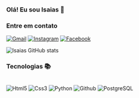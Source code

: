 ### Olá! Eu sou Isaias 💎
### Entre em contato

[![Gmail](https://img.shields.io/badge/Gmail-D14836?style=for-the-badge&logo=gmail&logoColor=white)](mailto:isaiasf003@gmail.com)
[![Instagram](https://img.shields.io/badge/Instagram-E4405F?style=for-the-badge&logo=instagram&logoColor=white)](https://www.instagram.com/isaiasfelipee_/)
[![Facebook](https://img.shields.io/badge/Facebook-1877F2?style=for-the-badge&logo=facebook&logoColor=white)](https://www.facebook.com/profile.php?id=100017731839452)

![Isaias GitHub stats](https://github-readme-stats.vercel.app/api?username=isaiasfelipe7&show_icons=true&theme=dracula)

### Tecnologias 📚

<div style="diplay: inline_block"><br>
    <img  aling ="center" src="https://img.shields.io/badge/HTML5-E34F26?style=for-the-badge&logo=html5&logoColor=white" alt="Html5">
    <img  aling ="center" src="https://img.shields.io/badge/CSS3-1572B6?style=for-the-badge&logo=css3&logoColor=white" alt="Css3">
    <img  aling ="center" src="https://img.shields.io/badge/Python-14354C?style=for-the-badge&logo=python&logoColor=white" alt="Python">
    <img  aling ="center" src="https://img.shields.io/badge/GitHub-100000?style=for-the-badge&logo=github&logoColor=white" alt="Github">
    <img  aling ="center" src="https://img.shields.io/badge/PostgreSQL-316192?style=for-the-badge&logo=postgresql&logoColor=white" alt="PostgreSQL">
</div>

